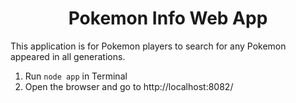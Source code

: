 
<h1 align='center'>Pokemon Info Web App</h1>

This application is for Pokemon players to search for any Pokemon
appeared in all generations.

1. Run `node app` in Terminal
2. Open the browser and go to http://localhost:8082/


